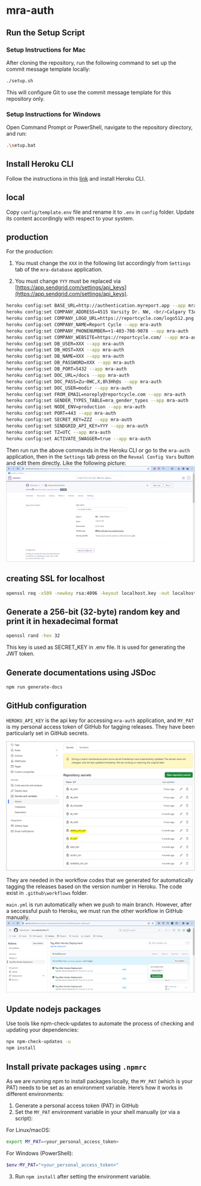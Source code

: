# mra-auth

## **Run the Setup Script**

### Setup Instructions for Mac

After cloning the repository, run the following command to set up the commit message template locally:

```bash
./setup.sh
```

This will configure Git to use the commit message template for this repository only.

### Setup Instructions for Windows

Open Command Prompt or PowerShell, navigate to the repository directory, and run:

```bash
.\setup.bat
```

## Install Heroku CLI
Follow the instructions in this [link](https://devcenter.heroku.com/articles/heroku-cli#verify-your-installation) and install Heroku CLI. 

## local
Copy `config/template.env` file and rename it to `.env` in `config` folder.
Update its content accordingly with respect to your system. 

## production

For the production: 
1. You must change the `XXX` in the following list accordingly from `Settings` tab of the `mra-database` application. 

2. You must change `YYY` must be replaced via [https://app.sendgrid.com/settings/api_keys](https://app.sendgrid.com/settings/api_keys).

```bash
heroku config:set BASE_URL=http://authentication.myreport.app --app mra-auth
heroku config:set COMPANY_ADDRESS=4515 Varsity Dr. NW, <br/>Calgary T3A0Z8, Canada --app mra-auth
heroku config:set COMPANY_LOGO_URL=https://reportcycle.com/logo512.png --app mra-auth
heroku config:set COMPANY_NAME=Report Cycle --app mra-auth
heroku config:set COMPANY_PHONENUMBER=+1-403-708-9078 --app mra-auth
heroku config:set COMPANY_WEBSITE=https://reportcycle.com/ --app mra-auth
heroku config:set DB_USER=XXX --app mra-auth
heroku config:set DB_HOST=XXX --app mra-auth
heroku config:set DB_NAME=XXX --app mra-auth
heroku config:set DB_PASSWORD=XXX --app mra-auth
heroku config:set DB_PORT=5432 --app mra-auth
heroku config:set DOC_URL=/docs --app mra-auth
heroku config:set DOC_PASS=Zu~0WC,X,8h3Hh@s --app mra-auth
heroku config:set DOC_USER=modir --app mra-auth
heroku config:set FROM_EMAIL=noreply@reportcycle.com --app mra-auth
heroku config:set GENDER_TYPES_TABLE=mra_gender_types --app mra-auth
heroku config:set NODE_ENV=production --app mra-auth
heroku config:set PORT=443 --app mra-auth
heroku config:set SECRET_KEY=ZZZ --app mra-auth
heroku config:set SENDGRID_API_KEY=YYY --app mra-auth
heroku config:set TZ=UTC --app mra-auth
heroku config:set ACTIVATE_SWAGGER=true --app mra-auth
```

Then run run the above commands in the Heroku CLI or go to the `mra-auth` application, then in the `Settings` tab press on the `Reveal Config Vars` button and edit them directly. Like the following picture:
![](./images/figure3.png)


## creating SSL for localhost

```bash
openssl req -x509 -newkey rsa:4096 -keyout localhost.key -out localhost.crt -days 365 -nodes -subj "/CN=localhost"
```

## Generate a 256-bit (32-byte) random key and print it in hexadecimal format
```bash 
openssl rand -hex 32
```
This key is used as SECRET_KEY in .env file. It is used for generating the JWT token.

## Generate documentations using JSDoc
```bash
npm run generate-docs
```

## GitHub configuration
`HEROKU_API_KEY` is the api key for accessing `mra-auth` application, and `MY_PAT` is my personal access token of GitHub for tagging releases. They have been particularly set in GitHub secrets.

![](./images/figure4.png)

They are needed in the workflow codes that we generated for automatically tagging the releases based on the version number in Heroku. The code exist in `.github\workflows` folder. 

`main.yml` is run automatically when we push to main branch. However, after a seccessful push to Heroku, we must run the other workflow in GitHub manually. 
![](./images/figure5.png)

## Update nodejs packages
Use tools like npm-check-updates to automate the process of checking and updating your dependencies:

```bash
npx npm-check-updates -u
npm install
```

## Install private packages using `.npmrc`
As we are running npm to install packages locally, the `MY_PAT` (which is your PAT) needs to be set as an environment variable. Here’s how it works in different environments:

1. Generate a personal access token (PAT) in GitHub
2. Set the `MY_PAT` environment variable in your shell manually (or via a script):

For Linux/macOS:

```bash
export MY_PAT=<your_personal_access_token>
```

For Windows (PowerShell):

```powershell
$env:MY_PAT="<your_personal_access_token>"
```
3. Run `npm install` after setting the environment variable.

